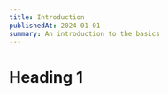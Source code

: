 ```yaml
---
title: Introduction
publishedAt: 2024-01-01
summary: An introduction to the basics
---
```


# Heading 1